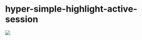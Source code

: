 # hyper-simple-highlight-active-session

<img src="https://github.com/matheuss/hyper-simple-highlight-active-session/blob/master/screenshot.gif?raw=true"/>
